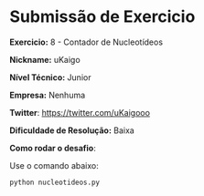 # Submissão de Exercicio

**Exercicio:** 8 - Contador de Nucleotídeos

**Nickname:** uKaigo

**Nível Técnico:** Junior

**Empresa:** Nenhuma

**Twitter**: https://twitter.com/uKaigooo

**Dificuldade de Resolução:** Baixa

**Como rodar o desafio**: 

Use o comando abaixo: 
```bash
python nucleotideos.py
```
